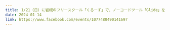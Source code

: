 ```yaml
---
title: 1/21（日）に岩槻のフリースクール「くるーず」で、ノーコードツール「Glide」をつかったアプリづくり講座をやります。
date: 2024-01-14
link: https://www.facebook.com/events/1077480490141697
---
```

